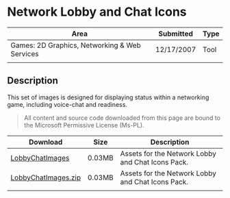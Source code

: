 # Network Lobby and Chat Icons

|Area|Submitted|Type|
|-|-|-|
Games: 2D Graphics, Networking & Web Services|12/17/2007|Tool
||||

## Description

This set of images is designed for displaying status within a networking game, including voice-chat and readiness.

> All content and source code downloaded from this page are bound to the Microsoft Permissive License (Ms-PL).

Download | Size | Description
---|---|---|
[LobbyChatImages](https://github.com/simondarksidej/XNAGameStudio/tree/archive/Samples/LobbyChatImages) | 0.03MB | Assets for the Network Lobby and Chat Icons Pack.
[LobbyChatImages.zip](https://github.com/simondarksidej/XNAGameStudioZips/raw/zips/LobbyChatImages.zip) | 0.03MB | Assets for the Network Lobby and Chat Icons Pack.
||||
